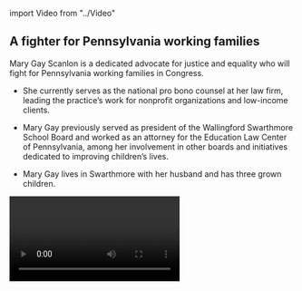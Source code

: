 import Video from "../Video"

## A fighter for Pennsylvania working families

Mary Gay Scanlon is a dedicated advocate for justice and equality who will fight for Pennsylvania working families in Congress.

- She currently serves as the national pro bono counsel at her law firm, leading the practice’s work for nonprofit organizations and low-income clients.

- Mary Gay previously served as president of the Wallingford Swarthmore School Board and worked as an attorney for the Education Law Center of Pennsylvania, among her involvement in other boards and initiatives dedicated to improving children’s lives.

- Mary Gay lives in Swarthmore with her husband and has three grown children.

<Video id="o7uswXEWgSI" />

## An advocate for expanding economic opportunity

As a progressive champion for justice for many years, Mary Gay is committed to fighting on behalf of children, women, families, and others who are underserved. She has led her law firm’s pro bono practice to take on issues such as fair pay, immigrants’ rights, criminal justice reform, and legal services for veterans. Mary Gay has worked to improve the quality of public education. In Congress, she will fight income inequality by working to expand opportunities for vocational and technical education and helping to make higher education more affordable. “When I see a problem, I investigate the facts and look for solutions,” she has said.

<Video id="pWIZL03E_9s" />

## A new district and a key pickup opportunity to flip the House

Mary Gay is running in the 5th District, a seat that was newly drawn following the Pennsylvania Supreme Court’s decision to overturn an unconstitutional Republican gerrymander that kept working families’ voices from being heard in the halls of power. Hillary Clinton won this district handily in 2016, making it a critical pickup in Democrats’ fight to take back the House. Mary Gay also can give millions of Pennsylvania women a new voice in Washington by changing the face of the state’s congressional delegation, which is currently all men. Let’s show this champion for families the full support of the EMILY’s List community and turn this seat blue.
